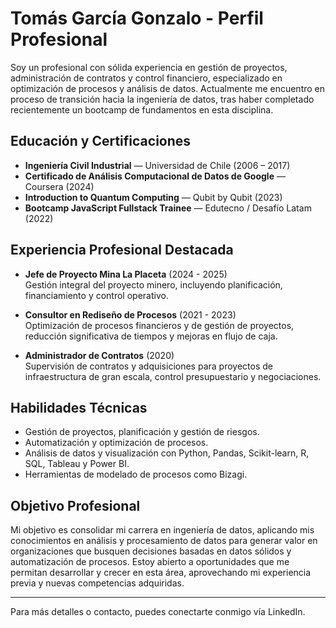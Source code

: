 # Tomás García Gonzalo - Perfil Profesional

Soy un profesional con sólida experiencia en gestión de proyectos, administración de contratos y control financiero, especializado en optimización de procesos y análisis de datos. Actualmente me encuentro en proceso de transición hacia la ingeniería de datos, tras haber completado recientemente un bootcamp de fundamentos en esta disciplina.

## Educación y Certificaciones

- **Ingeniería Civil Industrial** — Universidad de Chile (2006 – 2017)
- **Certificado de Análisis Computacional de Datos de Google** — Coursera (2024)
- **Introduction to Quantum Computing** — Qubit by Qubit (2023)
- **Bootcamp JavaScript Fullstack Trainee** — Edutecno / Desafío Latam (2022)

## Experiencia Profesional Destacada

- **Jefe de Proyecto Mina La Placeta** (2024 - 2025)  
  Gestión integral del proyecto minero, incluyendo planificación, financiamiento y control operativo.

- **Consultor en Rediseño de Procesos** (2021 - 2023)  
  Optimización de procesos financieros y de gestión de proyectos, reducción significativa de tiempos y mejoras en flujo de caja.

- **Administrador de Contratos** (2020)  
  Supervisión de contratos y adquisiciones para proyectos de infraestructura de gran escala, control presupuestario y negociaciones.

## Habilidades Técnicas

- Gestión de proyectos, planificación y gestión de riesgos.
- Automatización y optimización de procesos.
- Análisis de datos y visualización con Python, Pandas, Scikit-learn, R, SQL, Tableau y Power BI.
- Herramientas de modelado de procesos como Bizagi.

## Objetivo Profesional

Mi objetivo es consolidar mi carrera en ingeniería de datos, aplicando mis conocimientos en análisis y procesamiento de datos para generar valor en organizaciones que busquen decisiones basadas en datos sólidos y automatización de procesos. Estoy abierto a oportunidades que me permitan desarrollar y crecer en esta área, aprovechando mi experiencia previa y nuevas competencias adquiridas.

---

Para más detalles o contacto, puedes conectarte conmigo vía LinkedIn.